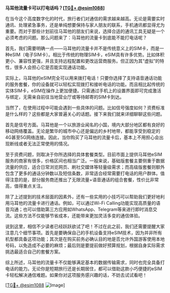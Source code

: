 **马耳他流量卡可以打电话吗？[[TG💪+ @esim1088](https://t.me/s/esim1088)]**

在当今这个高度数字化的时代，旅行者们对通信的需求越来越高。无论是需要实时通讯、处理紧急事务，还是单纯想要保持与家人朋友的联系，手机通讯都显得尤为重要。而对于那些计划前往马耳他的朋友们来说，选择合适的通讯工具无疑是一个必须考虑的问题。那么问题来了：马耳他的流量卡到底能不能打电话呢？

首先，我们需要明确一点——马耳他的流量卡并不是传统意义上的SIM卡，而是一种eSIM（电子SIM卡）。相比于传统的物理SIM卡，eSIM具有许多优势。比如体积更小、兼容性更强，并且支持远程配置和更改运营商服务。但正因为其“虚拟”的特性，很多人会担心它是否能实现通话功能。

实际上，马耳他的eSIM完全可以用来拨打电话！只要你选择了支持语音通话功能的服务套餐，你的设备就可以轻松实现拨打和接听电话的功能。而且相比起传统的实体SIM卡，eSIM在操作上更加便捷。只需通过手机上的设置界面即可完成激活与绑定，无需亲自前往当地营业厅或等待邮寄的SIM卡到达。

当然了，在使用过程中可能会遇到一些具体的问题。比如信号强度如何？资费标准是什么样的？这些都是大家普遍关心的话题。接下来我们就来详细聊聊这些问题。

首先是信号方面。马耳他是一个以旅游业闻名的小国，境内大部分地区都有良好的移动网络覆盖。无论是繁华的城市中心还是偏远的乡村地带，都能享受到稳定的4G甚至5G网络连接。因此，当你购买了马耳他的流量卡后，基本上不用担心会出现断线或者无法正常使用的情况。

至于资费问题，则取决于你所选择的具体套餐类型。目前市面上提供马耳他eSIM服务的商家有很多，价格区间也相当广泛。一般来说，基础版套餐主要侧重于数据流量的供应，适合日常浏览网页、刷社交媒体等轻量级需求；而高级版套餐则额外包含了更多的通话分钟数以及短信条数，非常适合经常需要打电话的用户群体。值得注意的是，部分服务商还推出了无限流量+语音通话的组合套餐，性价比非常高，值得重点关注。

除了上述提到的技术层面的因素外，还有一些实用的小技巧可以帮助我们更好地利用马耳他的流量卡进行通话。例如，可以通过Wi-Fi Calling功能实现高质量的语音沟通；也可以借助第三方应用如WhatsApp、Telegram等来进行即时消息交流。这些方法不仅能够节省成本，还能带来更加灵活多变的通信体验。

说到这里，相信不少读者已经跃跃欲试了吧！不过在此之前，我们还需要提醒大家注意几个细节事项。首先是要确保自己的手机设备支持eSIM技术，因为并非所有机型都具备这项功能；其次是在购买前务必确认目的地是否允许外国游客使用本地号码，以免造成不必要的麻烦；最后则是要提前做好预算规划，根据自身实际需求挑选最适合自己的套餐方案。

综上所述，马耳他的流量卡不仅能够满足基本的数据传输需求，同时也完全具备打电话的能力。无论你是短期旅行还是长期居住，都可以借助这款小巧便捷的eSIM卡轻松解决通信难题。如果你对这项服务感兴趣的话，不妨去试试看吧！

[[TG💪+ @esim1088](https://t.me/s/esim1088) ![Image](https://i.postimg.cc/4NQfJmqS/Snipaste-2025-05-13-00-14-12.png)]